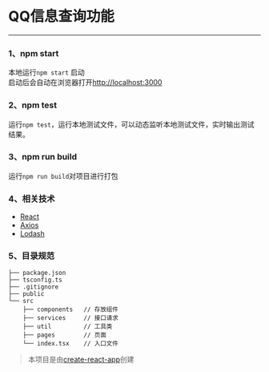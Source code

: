 # QQ信息查询功能

---------

### 1、npm start
本地运行`npm start` 启动\
启动后会自动在浏览器打开[http://localhost:3000](http://localhost:3000)

### 2、npm test
运行`npm test`，运行本地测试文件，可以动态监听本地测试文件，实时输出测试结果。

### 3、npm run build
运行`npm run build`对项目进行打包

### 4、相关技术
- [React](https://reactjs.org/)
- [Axios](https://github.com/axios/axios)
- [Lodash](https://lodash.com/)

### 5、目录规范
```
├── package.json
├── tsconfig.ts
├── .gitignore
├── public
└── src
    ├── components   // 存放组件
    ├── services     // 接口请求
    ├── util         // 工具类
    ├── pages        // 页面
    └── index.tsx    // 入口文件
```


> 本项目是由[create-react-app](https://facebook.github.io/create-react-app/docs/getting-started)创建
